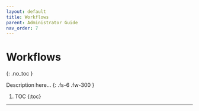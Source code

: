 ```yaml
---
layout: default
title: Workflows
parent: Administrator Guide
nav_order: 7
---
```


# Workflows
{: .no_toc }


Description here...
{: .fs-6 .fw-300 }

1. TOC
{:toc}

---